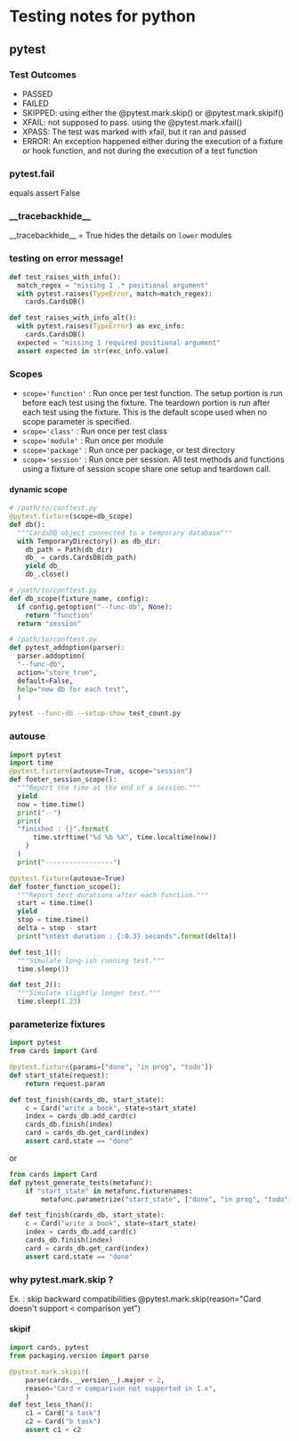 # Testing notes for python
## pytest
### Test Outcomes
- PASSED 
- FAILED
- SKIPPED: using either the @pytest.mark.skip() or @pytest.mark.skipif()
- XFAIL: not supposed to pass. using the @pytest.mark.xfail()
- XPASS: The test was marked with xfail, but it ran and passed
- ERROR: An exception happened either during the execution of a fixture
or hook function, and not during the execution of a test function
### pytest.fail
equals assert False
### \_\_tracebackhide\_\_
\_\_tracebackhide\_\_ = True hides the details on `lower` modules
### testing on error message!
```python
def test_raises_with_info():
  match_regex = "missing 1 .* positional argument"
  with pytest.raises(TypeError, match=match_regex):
    cards.CardsDB()

def test_raises_with_info_alt():
  with pytest.raises(TypeError) as exc_info:
    cards.CardsDB()
  expected = "missing 1 required positional argument"
  assert expected in str(exc_info.value)
```
### Scopes
- `scope='function'` : Run once per test function. The setup portion is run before each test using
the fixture. The teardown portion is run after each test using the fixture.
This is the default scope used when no scope parameter is specified.
- `scope='class'` : Run once per test class
- `scope='module'` : Run once per module
- `scope='package'` : Run once per package, or test directory
- `scope='session'` : Run once per session. All test methods and functions using a fixture of
session scope share one setup and teardown call.
#### dynamic scope
```python
# /path/to/conftest.py
@pytest.fixture(scope=db_scope)
def db():
  """CardsDB object connected to a temporary database"""
  with TemporaryDirectory() as db_dir:
    db_path = Path(db_dir)
    db_ = cards.CardsDB(db_path)
    yield db_
    db_.close()
```
```python
# /path/to/conftest.py
def db_scope(fixture_name, config):
  if config.getoption("--func-db", None):
    return "function"
  return "session"
```
```python
# /path/to/conftest.py
def pytest_addoption(parser):
  parser.addoption(
  "--func-db",
  action="store_true",
  default=False,
  help="new db for each test",
  )
```
```bash
pytest --func-db --setup-show test_count.py
```
### autouse
```python
import pytest
import time
@pytest.fixture(autouse=True, scope="session")
def footer_session_scope():
  """Report the time at the end of a session."""
  yield
  now = time.time()
  print("--")
  print(
  "finished : {}".format(
      time.strftime("%d %b %X", time.localtime(now))
    )
  )
  print("-----------------")

@pytest.fixture(autouse=True)
def footer_function_scope():
  """Report test durations after each function."""
  start = time.time()
  yield
  stop = time.time()
  delta = stop - start
  print("\ntest duration : {:0.3} seconds".format(delta))

def test_1():
  """Simulate long-ish running test."""
  time.sleep(1)

def test_2():
  """Simulate slightly longer test."""
  time.sleep(1.23)
```
### parameterize fixtures
```python
import pytest 
from cards import Card

@pytest.fixture(params=["done", "in prog", "todo"])
def start_state(request):
    return request.param

def test_finish(cards_db, start_state):
    c = Card("write a book", state=start_state)
    index = cards_db.add_card(c)
    cards_db.finish(index)
    card = cards_db.get_card(index)
    assert card.state == "done"
```
or
```python
from cards import Card
def pytest_generate_tests(metafunc):
    if "start_state" in metafunc.fixturenames:
        metafunc.parametrize("start_state", ["done", "in prog", "todo"])

def test_finish(cards_db, start_state):
    c = Card("write a book", state=start_state)
    index = cards_db.add_card(c)
    cards_db.finish(index)
    card = cards_db.get_card(index)
    assert card.state == "done"
```
### why pytest.mark.skip ?
Ex. : skip backward compatibilities 
@pytest.mark.skip(reason="Card doesn't support < comparison yet")
#### skipif
```python
import cards, pytest
from packaging.version import parse

@pytest.mark.skipif(
    parse(cards.__version__).major < 2,
    reason="Card < comparison not supported in 1.x",
    )
def test_less_than():
    c1 = Card("a task")
    c2 = Card("b task")
    assert c1 < c2
```

